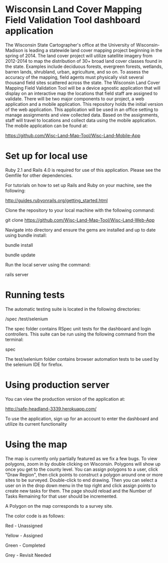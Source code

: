 # Wisconsin Land Cover Mapping Field Validation Tool dashboard application

The Wisconsin State Cartographer's office at the University of Wisconsin-Madison is leading a statewide land cover mapping project beginning in the spring of 2014. The land cover project will utilize satellite imagery from 2012-2014 to map the distribution of 30+ broad land cover classes found in the state.  Examples include deciduous forests, evergreen forests, wetlands, barren lands, shrubland, urban, agriculture, and so on.
To assess the accuracy of the mapping, field agents must physically visit several thousand field sites scattered across the state. The Wisconsin Land Cover Mapping Field Validation Tool will be a device agnostic application that will display on an interactive map the locations that field staff are assigned to validate. There will be two major components to our project, a web application and a mobile application.  This repository holds the initial version of the web application. This application will be used in an office setting to manage assignments and view collected data. Based on the assignments, staff will travel to locations and collect data using the mobile application. The mobile application can be found at:

https://github.com/Wisc-Land-Map-Tool/Wisc-Land-Mobile-App

# Set up for local use

Ruby 2.1 and Rails 4.0 is required for use of this application. Please see the Gemfile for other dependencies.

For tutorials on how to set up Rails and Ruby on your machine, see the following:

http://guides.rubyonrails.org/getting_started.html

Clone the repository to your local machine with the following command:

git clone https://github.com/Wisc-Land-Map-Tool/Wisc-Land-Web-App

Navigate into directory and ensure the gems are installed and up to date using bundle install:

bundle install

bundle update

Run the local server using the command:

rails server

# Running tests

The automatic testing suite is located in the following directories:

/spec
/test/selenium

The spec folder contains RSpec unit tests for the dashboard and login controllers.
This suite can be run using the following command from the terminal:

spec

The test/selenium folder contains browser automation tests to be used by the selenium IDE for firefox.

# Using production server 

You can view the production version of the application at:

http://safe-headland-3339.herokuapp.com/

To use the application, sign up for an account to enter the dashboard and utilize its current functionality

# Using the map

The map is currently only partially featured as we fix a few bugs.  To view polygons, zoom in by double clicking on Wisconsin.  Polygons will show up once you get to the county level.  You can assign polygons to a user, click "Draw Region", then click points to construct a polygon around one or more sites to be surveyed.  Double-click to end drawing.  Then you can select a user on in the drop down menu in the top right and click assign points to create new tasks for them.  The page should reload and the Number of Tasks Remaining for that user should be incremented.

A Polygon on the map corresponds to a survey site.


The color code is as follows:

Red - Unassigned

Yellow - Assigned

Green - Completed

Grey - Revisit Needed


